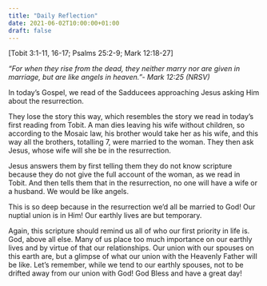 ```yaml
---
title: "Daily Reflection"
date: 2021-06-02T10:00:00+01:00
draft: false
---
```


[Tobit 3:1-11, 16-17; Psalms 25:2-9; Mark 12:18-27]

_“For when they rise from the dead, they neither marry nor are given in marriage, but are like angels in heaven.”- Mark 12:25 (NRSV)_

In today’s Gospel, we read of the Sadducees approaching Jesus asking Him about the resurrection.

They lose the story this way, which resembles the story we read in today’s first reading from Tobit. A man dies leaving his wife without children, so according to the Mosaic law, his brother would take her as his wife, and this way all the brothers, totalling 7, were married to the woman. They then ask Jesus, whose wife will she be in the resurrection.

Jesus answers them by first telling them they do not know scripture because they do not give the full account of the woman, as we read in Tobit. And then tells them that in the resurrection, no one will have a wife or a husband. We would be like angels.

This is so deep because in the resurrection we’d all be married to God! Our nuptial union is in Him! Our earthly lives are but temporary.

Again, this scripture should remind us all of who our first priority in life is. God, above all else. Many of us place too much importance on our earthly lives and by virtue of that our relationships. Our union with our spouses on this earth are, but a glimpse of what our union with the Heavenly Father will be like. Let’s remember, while we tend to our earthly spouses, not to be drifted away from our union with God!
God Bless and have a great day!
